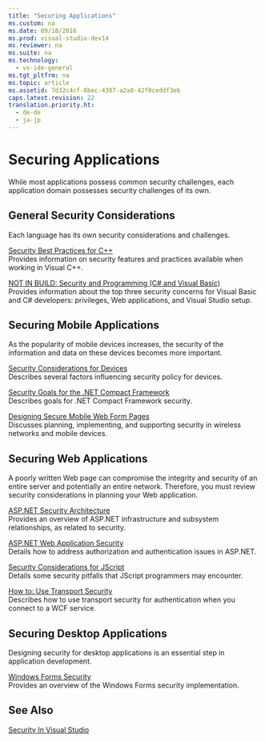 ```yaml
---
title: "Securing Applications"
ms.custom: na
ms.date: 09/18/2016
ms.prod: visual-studio-dev14
ms.reviewer: na
ms.suite: na
ms.technology: 
  - vs-ide-general
ms.tgt_pltfrm: na
ms.topic: article
ms.assetid: 7d32c4cf-8bec-4307-a2a8-42f0ceddf3eb
caps.latest.revision: 22
translation.priority.ht: 
  - de-de
  - ja-jp
---
```

# Securing Applications
While most applications possess common security challenges, each application domain possesses security challenges of its own.  
  
## General Security Considerations  
 Each language has its own security considerations and challenges.  
  
 [Security Best Practices for C++](../Topic/Security%20Best%20Practices%20for%20C++.md)  
 Provides information on security features and practices available when working in Visual C++.  
  
 [NOT IN BUILD: Security and Programming (C# and Visual Basic)](assetId:///227e2863-cf09-4c28-9611-bcd82be5e994)  
 Provides information about the top three security concerns for Visual Basic and C# developers: privileges, Web applications, and Visual Studio setup.  
  
## Securing Mobile Applications  
 As the popularity of mobile devices increases, the security of the information and data on these devices becomes more important.  
  
 [Security Considerations for Devices](assetId:///45fab484-8718-452e-8210-04fda3c6cb87)  
 Describes several factors influencing security policy for devices.  
  
 [Security Goals for the .NET Compact Framework](assetId:///64ac2770-e2bc-40a3-abbf-56c8a2c0e364)  
 Describes goals for .NET Compact Framework security.  
  
 [Designing Secure Mobile Web Form Pages](assetId:///b69727c1-f81f-4221-a116-8f92f769365f)  
 Discusses planning, implementing, and supporting security in wireless networks and mobile devices.  
  
## Securing Web Applications  
 A poorly written Web page can compromise the integrity and security of an entire server and potentially an entire network. Therefore, you must review security considerations in planning your Web application.  
  
 [ASP.NET Security Architecture](assetId:///c34d6f4f-f64d-4697-bd32-02dd2ddf726f)  
 Provides an overview of ASP.NET infrastructure and subsystem relationships, as related to security.  
  
 [ASP.NET Web Application Security](assetId:///658d0430-1644-4744-b52d-08b0d6fcacb8)  
 Details how to address authorization and authentication issues in ASP.NET.  
  
 [Security Considerations for JScript](assetId:///8572efc9-071a-472d-a1a4-f0a3b42644c1)  
 Details some security pitfalls that JScript programmers may encounter.  
  
 [How to: Use Transport Security](assetId:///16210e41-5492-4cc8-9002-7366b1fc7297)  
 Describes how to use transport security for authentication when you connect to a WCF service.  
  
## Securing Desktop Applications  
 Designing security for desktop applications is an essential step in application development.  
  
 [Windows Forms Security](assetId:///932d438a-5285-46d8-a958-8c93d0ad6cae)  
 Provides an overview of the Windows Forms security implementation.  
  
## See Also  
 [Security In Visual Studio](../vs140/Security-in-Visual-Studio.md)